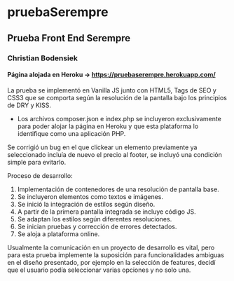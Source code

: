 # pruebaSerempre
## Prueba Front End Serempre

### Christian Bodensiek


#### Página alojada en Heroku -> https://pruebaserempre.herokuapp.com/

La prueba se implementó en Vanilla JS junto con HTML5, Tags de SEO y CSS3 que se comporta según la resolución de la pantalla bajo los principios de DRY y KISS.

* Los archivos composer.json e index.php se incluyeron exclusivamente para poder alojar la página en Heroku y que esta plataforma lo identifique como una aplicación PHP. 

Se corrigió un bug en el que clickear un elemento previamente ya seleccionado incluía de nuevo el precio al footer, se incluyó una condición simple para evitarlo.

Proceso de desarrollo:

1. Implementación de contenedores de una resolución de pantalla base.
2. Se incluyeron elementos como textos e imágenes.
3. Se inició la integración de estilos según diseño.
4. A partir de la primera pantalla integrada se incluye código JS.
5. Se adaptan los estilos según diferentes resoluciones.
6. Se inician pruebas y corrección de errores detectados.
7. Se aloja a plataforma online.


Usualmente la comunicación en un proyecto de desarrollo es vital, pero para esta prueba implemente la suposición para funcionalidades ambiguas en el diseño presentado, por ejemplo en la selección de features, decidí que el usuario podía seleccionar varias opciones y no solo una.
